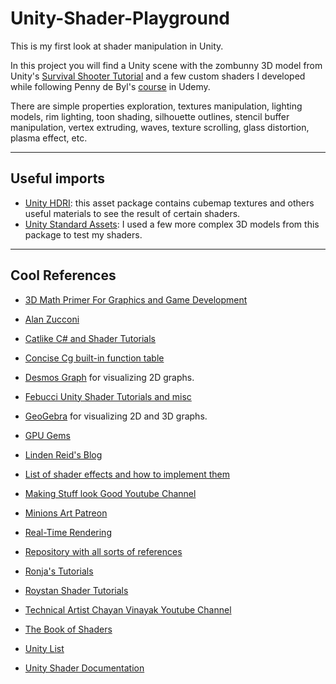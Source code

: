 # Unity-Shader-Playground
This is my first look at shader manipulation in Unity.

In this project you will find a Unity scene with the zombunny 3D model from Unity's [Survival Shooter Tutorial](https://unity3d.com/learn/tutorials/s/survival-shooter-tutorial) and a few custom shaders I developed while following Penny de Byl's [course](https://www.udemy.com/unity-shaders/learn/v4/overview) in Udemy.

There are simple properties exploration, textures manipulation, lighting models, rim lighting, toon shading, silhouette outlines, stencil buffer manipulation, vertex extruding, waves, texture scrolling, glass distortion, plasma effect, etc.

---
## Useful imports
- [Unity HDRI](https://assetstore.unity.com/packages/essentials/beta-projects/unity-hdri-pack-72511): this asset package contains cubemap textures and others useful materials to see the result of certain shaders.
- [Unity Standard Assets](https://assetstore.unity.com/packages/essentials/asset-packs/standard-assets-32351): I used a few more complex 3D models from this package to test my shaders.

---

## Cool References

- [3D Math Primer For Graphics and Game Development](https://www.amazon.com/Primer-Graphics-Development-Wordware-Library/dp/1556229119)

- [Alan Zucconi](https://www.alanzucconi.com/)

- [Catlike C# and Shader Tutorials](https://catlikecoding.com/unity/tutorials/?fbclid=IwAR2HaODbCqZyZnI6-DtvP_HX2gE6te61sQKLySlTafv_RhvhbSpcc81oAls)

- [Concise Cg built-in function table](https://www.sjbaker.org/wiki/index.php?title=Concise_Cg_built-in_function_table)

- [Desmos Graph](https://www.desmos.com/calculator) for visualizing 2D graphs.

- [Febucci Unity Shader Tutorials and misc](https://www.febucci.com/tutorials/)

- [GeoGebra](https://www.geogebra.org/3d?lang=en) for visualizing 2D and 3D graphs.

- [GPU Gems](https://developer.nvidia.com/gpugems/GPUGems3/gpugems3_ch01.html)

- [Linden Reid's Blog](https://lindenreid.wordpress.com/)

- [List of shader effects and how to implement them](http://www.shaderslab.com/shaders.html)

- [Making Stuff look Good Youtube Channel](https://www.youtube.com/channel/UCEklP9iLcpExB8vp_fWQseg)

- [Minions Art Patreon](https://www.patreon.com/posts/how-i-got-with-19042499)

- [Real-Time Rendering](http://www.realtimerendering.com/book.html)

- [Repository with all sorts of references](https://github.com/sindresorhus/awesome)

- [Ronja's Tutorials](https://ronja-tutorials.tumblr.com/tagged/tutorial/chrono)

- [Roystan Shader Tutorials](https://roystan.net)

- [Technical Artist Chayan Vinayak Youtube Channel](https://www.youtube.com/channel/UCwtWCujRCWK9ba3f474sTOQ)

- [The Book of Shaders](https://thebookofshaders.com/)

- [Unity List](https://unitylist.com/)

- [Unity Shader Documentation](https://docs.unity3d.com/Manual/SL-SurfaceShaders.html)
